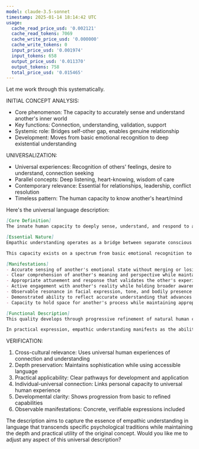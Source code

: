 ```yaml
---
model: claude-3.5-sonnet
timestamp: 2025-01-14 18:14:42 UTC
usage:
  cache_read_price_usd: '0.002121'
  cache_read_tokens: 7069
  cache_write_price_usd: '0.000000'
  cache_write_tokens: 0
  input_price_usd: '0.001974'
  input_tokens: 658
  output_price_usd: '0.011370'
  output_tokens: 758
  total_price_usd: '0.015465'
---
```


Let me work through this systematically.

INITIAL CONCEPT ANALYSIS:
- Core phenomenon: The capacity to accurately sense and understand another's inner world
- Key functions: Connection, understanding, validation, support
- Systemic role: Bridges self-other gap, enables genuine relationship
- Development: Moves from basic emotional recognition to deep existential understanding

UNIVERSALIZATION:
- Universal experiences: Recognition of others' feelings, desire to understand, connection seeking
- Parallel concepts: Deep listening, heart-knowing, wisdom of care
- Contemporary relevance: Essential for relationships, leadership, conflict resolution
- Timeless pattern: The human capacity to know another's heart/mind

Here's the universal language description:

```markdown
[Core Definition]
The innate human capacity to deeply sense, understand, and respond to another's inner experience while maintaining clear self-awareness. This ability combines emotional attunement, cognitive understanding, and intentional presence to create meaningful connection and accurate comprehension of another's reality.

[Essential Nature]
Empathic understanding operates as a bridge between separate conscious experiences, allowing one being to temporarily enter and accurately sense another's psychological world. It transcends mere emotional contagion or intellectual understanding, emerging as an integrated capacity to remain simultaneously present with both self and other. This quality combines receptive awareness, active understanding, and responsive presence.

This capacity exists on a spectrum from basic emotional recognition to profound existential understanding, always maintaining the paradox of being fully present with another while remaining clearly differentiated. It requires cultivation of both sensitivity and boundaries, openness and discrimination, reception and response.

[Manifestations]
- Accurate sensing of another's emotional state without merging or losing self-awareness
- Clear comprehension of another's meaning and perspective while maintaining one's own center
- Appropriate attunement and response that validates the other's experience
- Active engagement with another's reality while holding broader awareness
- Observable resonance in facial expression, tone, and bodily presence
- Demonstrated ability to reflect accurate understanding that advances dialogue
- Capacity to hold space for another's process while maintaining appropriate boundaries

[Functional Description]
This quality develops through progressive refinement of natural human capacity for interpersonal awareness. Beginning with basic emotional recognition, it evolves through stages of increasing subtlety and complexity. The development involves cultivating present-moment awareness, emotional literacy, perspective-taking ability, and the capacity to hold multiple realities simultaneously. It requires ongoing practice in suspending judgment, maintaining open awareness, and balancing connection with differentiation.

In practical expression, empathic understanding manifests as the ability to create safe psychological space, offer accurate reflection, and respond in ways that deepen authentic connection. It enables genuine dialogue, conflict resolution, and therapeutic presence. This capacity supports both individual relationships and larger social processes, serving as a foundation for human understanding and cooperation across differences.
```

VERIFICATION:
1. Cross-cultural relevance: Uses universal human experiences of connection and understanding
2. Depth preservation: Maintains sophistication while using accessible language
3. Practical applicability: Clear pathways for development and application
4. Individual-universal connection: Links personal capacity to universal human experience
5. Developmental clarity: Shows progression from basic to refined capabilities
6. Observable manifestations: Concrete, verifiable expressions included

The description aims to capture the essence of empathic understanding in language that transcends specific psychological traditions while maintaining the depth and practical utility of the original concept. Would you like me to adjust any aspect of this universal description?